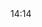 <!DOCTYPE html>
<html>
    <head>
        <meta charset="utf-8">
        <meta name="viewport" content="width=device-width, initial-scale=1">
        <title>Ceasul color 2</title>
        <link rel="stylesheet" href="main.css">
        <link href="https://fonts.googleapis.com/css2?family=Nanum+Gothic:wght@700;800&display=swap" rel="stylesheet">
        <script async src="common.js"></script> 
    </head>
    <body>
        <div id="clock">14:14</div>
    </body>


</html>
